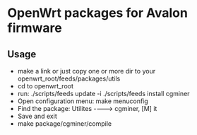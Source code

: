 OpenWrt packages for Avalon firmware
=====================================
Usage
----
* make a link or just copy one or more dir to your openwrt_root/feeds/packages/utils
* cd to openwrt_root
* run:
        ./scripts/feeds update -i
        ./scripts/feeds install cgminer
* Open configuration menu: make menuconfig
* Find the package: Utilites ----> cgminer, [M] it
* Save and exit
* make package/cgminer/compile

